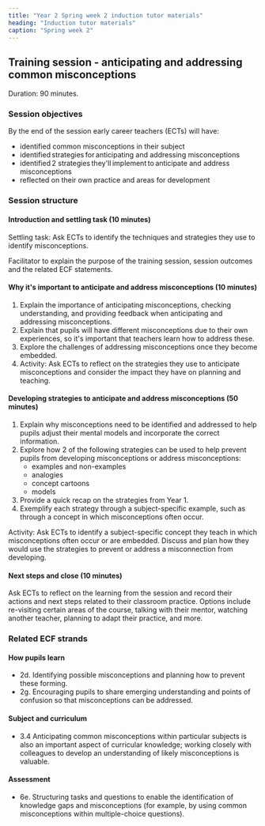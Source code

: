 ```yaml
---
title: "Year 2 Spring week 2 induction tutor materials"
heading: "Induction tutor materials"
caption: "Spring week 2"
---
```


## Training session - anticipating and addressing common misconceptions

Duration: 90 minutes.

### Session objectives

By the end of the session early career teachers (ECTs) will have:

- identified common misconceptions in their subject  
- identified strategies for anticipating and addressing misconceptions  
- identified 2 strategies they'll implement to anticipate and address misconceptions 
- reflected on their own practice and areas for development 

### Session structure

#### Introduction and settling task (10 minutes) 

Settling task: Ask ECTs to identify the techniques and strategies they use to identify misconceptions. 

Facilitator to explain the purpose of the training session, session outcomes and the related ECF statements.

#### Why it's important to anticipate and address misconceptions (10 minutes)

1. Explain the importance of anticipating misconceptions, checking understanding, and providing feedback when anticipating and addressing misconceptions. 
2. Explain that pupils will have different misconceptions due to their own experiences, so it's important that teachers learn how to address these. 
3. Explore the challenges of addressing misconceptions once they become embedded. 
4. Activity: Ask ECTs to reflect on the strategies they use to anticipate misconceptions and consider the impact they have on planning and teaching. 

#### Developing strategies to anticipate and address misconceptions (50 minutes)

1. Explain why misconceptions need to be identified and addressed to help pupils adjust their mental models and incorporate the correct information. 
2. Explore how 2 of the following strategies can be used to help prevent pupils from developing misconceptions or address misconceptions: 
    - examples and non-examples 
    - analogies 
    - concept cartoons 
    - models 
3. Provide a quick recap on the strategies from Year 1. 
4. Exemplify each strategy through a subject-specific example, such as through a concept in which misconceptions often occur. 

Activity: Ask ECTs to identify a subject-specific concept they teach in which misconceptions often occur or are embedded. Discuss and plan how they would use the strategies to prevent or address a misconnection from developing.  

#### Next steps and close (10 minutes)

Ask ECTs to reflect on the learning from the session and record their actions and next steps related to their classroom practice. Options include re-visiting certain areas of the course, talking with their mentor, watching another teacher, planning to adapt their practice, and more. 

### Related ECF strands

#### How pupils learn  

- 2d. Identifying possible misconceptions and planning how to prevent these forming.   
- 2g. Encouraging pupils to share emerging understanding and points of confusion so that misconceptions can be addressed. 

#### Subject and curriculum 

- 3.4 Anticipating common misconceptions within particular subjects is also an important aspect of curricular knowledge; working closely with colleagues to develop an understanding of likely misconceptions is valuable.

#### Assessment

- 6e. Structuring tasks and questions to enable the identification of knowledge gaps and misconceptions (for example, by using common misconceptions within multiple-choice questions).